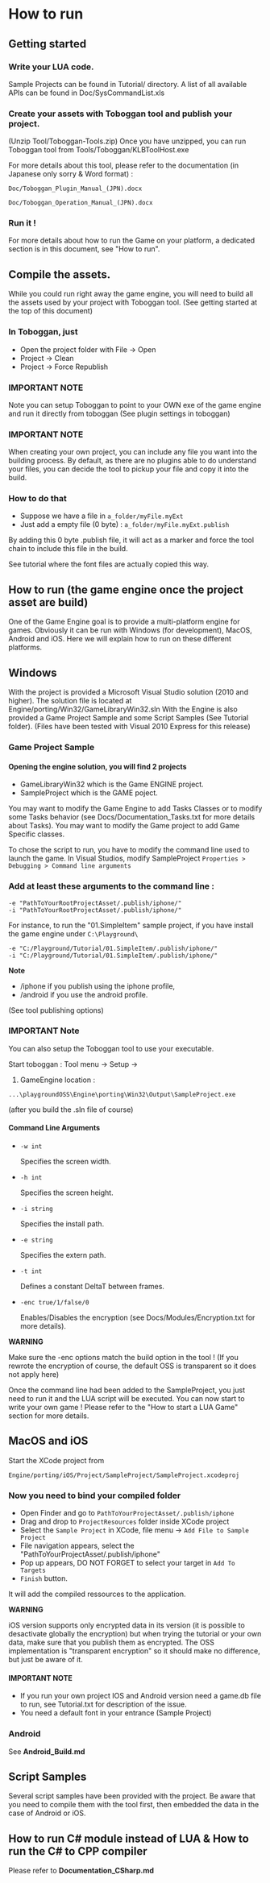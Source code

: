 

How to run
==========

Getting started
---------------

### Write your LUA code.

Sample Projects can be found in Tutorial/ directory.
A list of all available APIs can be found in Doc/SysCommandList.xls

### Create your assets with Toboggan tool and publish your project.

(Unzip Tool/Toboggan-Tools.zip)
Once you have unzipped, you can run Toboggan tool from
Tools/Toboggan/KLBToolHost.exe

For more details about this tool, please refer to
the documentation (in Japanese only sorry & Word format) :

```
Doc/Toboggan_Plugin_Manual_(JPN).docx
```

```
Doc/Toboggan_Operation_Manual_(JPN).docx
```

### Run it !

For more details about how to run the Game on your platform, a dedicated section is in this document,
see "How to run".

Compile the assets.
-------------------

While you could run right away the game engine, you will need to build 
all the assets used by your project with Toboggan tool.
(See getting started at the top of this document)

### In Toboggan, just 

- Open the project folder with File -> Open
- Project -> Clean
- Project -> Force Republish

### IMPORTANT NOTE

Note you can setup Toboggan to point to your OWN exe of the game engine and run it
directly from toboggan (See plugin settings in toboggan)

### IMPORTANT NOTE

When creating your own project, you can include any file you want into the building process.
By default, as there are no plugins able to do understand your files, you can decide the tool
to pickup your file and copy it into the build.

### How to do that 

- Suppose we have a file in ```a_folder/myFile.myExt```
- Just add a empty file (0 byte)  : ```a_folder/myFile.myExt.publish```

By adding this 0 byte .publish file, it will act as a marker and force the tool chain
to include this file in the build.

See tutorial where the font files are actually copied this way.

How to run (the game engine once the project asset are build)
-------------------------------------------------------------

One of the Game Engine goal is to provide a multi-platform engine for games. Obviously it can be run with Windows (for development),
MacOS, Android and iOS. Here we will explain how to run on these different platforms.

## Windows

With the project is provided a Microsoft Visual Studio solution (2010 and higher).
The solution file is located at Engine/porting/Win32/GameLibraryWin32.sln
With the Engine is also provided a Game Project Sample and some Script Samples (See Tutorial folder).
(Files have been tested with Visual 2010 Express for this release)

### Game Project Sample

#### Opening the engine solution, you will find 2 projects 

- GameLibraryWin32 which is the Game ENGINE project.
- SampleProject which is the GAME poject.

You may want to modify the Game Engine to add Tasks Classes or to modify some Tasks behavior (see Docs/Documentation_Tasks.txt
for more details about Tasks).
You may want to modify the Game project to add Game Specific classes.

To chose the script to run, you have to modify the command line used to launch the game.
In Visual Studios, modify SampleProject ```Properties > Debugging > Command line arguments```

### Add at least these arguments to the command line : 

```
-e "PathToYourRootProjectAsset/.publish/iphone/"
-i "PathToYourRootProjectAsset/.publish/iphone/"
```

For instance, to run the "01.SimpleItem" sample project, if you have install the game engine under ```C:\Playground\```

```
-e "C:/Playground/Tutorial/01.SimpleItem/.publish/iphone/" 
-i "C:/Playground/Tutorial/01.SimpleItem/.publish/iphone/"
```

**Note** 

- /iphone if you publish using the iphone profile,
- /android if you use the android profile. 

(See tool publishing options)


### IMPORTANT Note

You can also setup the Toboggan tool to use your executable.

Start toboggan : Tool menu -> Setup -> 

1. GameEngine location : 

```
...\playgroundOSS\Engine\porting\Win32\Output\SampleProject.exe
```

(after you build the .sln file of course)

#### Command Line Arguments
- ```-w int```

  Specifies the screen width.

- ```-h int```

  Specifies the screen height.

- ```-i string```

  Specifies the install path.

- ```-e string```

  Specifies the extern path.

- ```-t int```

  Defines a constant DeltaT between frames.

- ```-enc true/1/false/0```

  Enables/Disables the encryption (see Docs/Modules/Encryption.txt for more details).


**WARNING**

Make sure the -enc options match the build option in the tool ! 
(If you rewrote the encryption of course, the default OSS is transparent so it does not apply here)

Once the command line had been added to the SampleProject, you just need to run it and the LUA script will be executed.
You can now start to write your own game !
Please refer to the "How to start a LUA Game" section for more details.

	
## MacOS and iOS

Start the XCode project from 

```
Engine/porting/iOS/Project/SampleProject/SampleProject.xcodeproj
```
	
### Now you need to bind your compiled folder

- Open Finder and go to ```PathToYourProjectAsset/.publish/iphone```
- Drag and drop to ```ProjectResources``` folder inside XCode project
- Select the ```Sample Project``` in XCode, file menu -> ```Add File to Sample Project```
- File navigation appears, select the "PathToYourProjectAsset/.publish/iphone"
- Pop up appears, DO NOT FORGET to select your target in ```Add To Targets```
- ```Finish``` button.

It will add the compiled ressources to the application.

**WARNING**

iOS version supports only encrypted data in its version (it is possible to desactivate globally the encryption) but
when trying the tutorial or your own data, make sure that you publish them as encrypted.
The OSS implementation is "transparent encryption" so it should make no difference, but just be aware of it.

#### IMPORTANT NOTE

- If you run your own project IOS and Android version need a game.db file to run, see Tutorial.txt for description of the issue.
- You need a default font in your entrance (Sample Project)

### Android 

See **Android_Build.md**

## Script Samples

Several script samples have been provided with the project.
Be aware that you need to compile them with the tool first, then embedded the data in the case of Android or iOS.

How to run C# module instead of LUA & How to run the C# to CPP compiler
------------------------------------------------------------------------

Please refer to **Documentation_CSharp.md**
